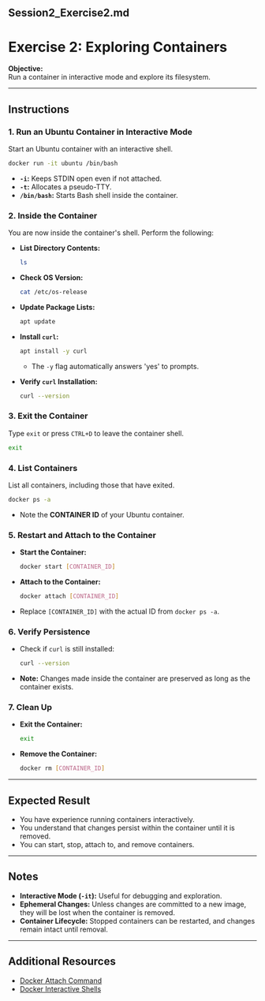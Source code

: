 

## **Session2_Exercise2.md**


# Exercise 2: Exploring Containers

**Objective:**  
Run a container in interactive mode and explore its filesystem.

---

## **Instructions**

### 1. Run an Ubuntu Container in Interactive Mode

Start an Ubuntu container with an interactive shell.

```bash
docker run -it ubuntu /bin/bash
```

- **`-i`:** Keeps STDIN open even if not attached.
- **`-t`:** Allocates a pseudo-TTY.
- **`/bin/bash`:** Starts Bash shell inside the container.

### 2. Inside the Container

You are now inside the container's shell. Perform the following:

- **List Directory Contents:**

  ```bash
  ls
  ```

- **Check OS Version:**

  ```bash
  cat /etc/os-release
  ```

- **Update Package Lists:**

  ```bash
  apt update
  ```

- **Install `curl`:**

  ```bash
  apt install -y curl
  ```

  - The `-y` flag automatically answers 'yes' to prompts.

- **Verify `curl` Installation:**

  ```bash
  curl --version
  ```

### 3. Exit the Container

Type `exit` or press `CTRL+D` to leave the container shell.

```bash
exit
```

### 4. List Containers

List all containers, including those that have exited.

```bash
docker ps -a
```

- Note the **CONTAINER ID** of your Ubuntu container.

### 5. Restart and Attach to the Container

- **Start the Container:**

  ```bash
  docker start [CONTAINER_ID]
  ```

- **Attach to the Container:**

  ```bash
  docker attach [CONTAINER_ID]
  ```

- Replace `[CONTAINER_ID]` with the actual ID from `docker ps -a`.

### 6. Verify Persistence

- Check if `curl` is still installed:

  ```bash
  curl --version
  ```

- **Note:** Changes made inside the container are preserved as long as the container exists.

### 7. Clean Up

- **Exit the Container:**

  ```bash
  exit
  ```

- **Remove the Container:**

  ```bash
  docker rm [CONTAINER_ID]
  ```

---

## **Expected Result**

- You have experience running containers interactively.
- You understand that changes persist within the container until it is removed.
- You can start, stop, attach to, and remove containers.

---

## **Notes**

- **Interactive Mode (`-it`):** Useful for debugging and exploration.
- **Ephemeral Changes:** Unless changes are committed to a new image, they will be lost when the container is removed.
- **Container Lifecycle:** Stopped containers can be restarted, and changes remain intact until removal.

---

## **Additional Resources**

- [Docker Attach Command](https://docs.docker.com/engine/reference/commandline/attach/)
- [Docker Interactive Shells](https://docs.docker.com/engine/reference/run/#foreground)

